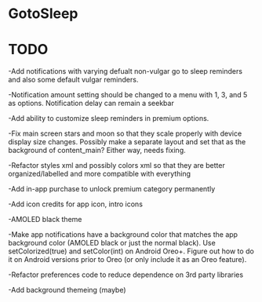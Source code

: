 # GotoSleep

# TODO
-Add notifications with varying defualt non-vulgar go to sleep reminders and also some default vulgar reminders.

-Notification amount setting should be changed to a menu with 1, 3, and 5 as options. Notification delay can remain a seekbar

-Add ability to customize sleep reminders in premium options.

-Fix main screen stars and moon so that they scale properly with device display size changes.
Possibly make a separate layout and set that as the background of content_main? Either way, needs fixing.

-Refactor styles xml and possibly colors xml so that they are better organized/labelled and more compatible with everything

-Add in-app purchase to unlock premium category permanently

-Add icon credits for app icon, intro icons

-AMOLED black theme

-Make app notifications have a background color that matches the app background color (AMOLED black or
just the normal black). Use setColorized(true) and setColor(int) on Android Oreo+. Figure out how to do it on Android
versions prior to Oreo (or only include it as an Oreo feature).

-Refactor preferences code to reduce dependence on 3rd party libraries

-Add background themeing (maybe)

